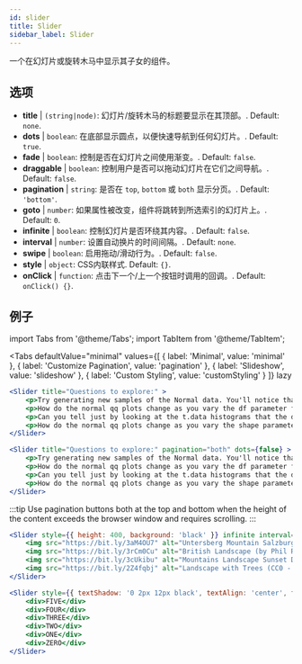 ```yaml
---
id: slider 
title: Slider
sidebar_label: Slider
---
```


一个在幻灯片或旋转木马中显示其子女的组件。

## 选项

* __title__ | `(string|node)`: 幻灯片/旋转木马的标题要显示在其顶部。. Default: `none`.
* __dots__ | `boolean`: 在底部显示圆点，以便快速导航到任何幻灯片。. Default: `true`.
* __fade__ | `boolean`: 控制是否在幻灯片之间使用渐变。. Default: `false`.
* __draggable__ | `boolean`: 控制用户是否可以拖动幻灯片在它们之间导航。. Default: `false`.
* __pagination__ | `string`: 是否在 `top`, `bottom` 或 `both` 显示分页。. Default: `'bottom'`.
* __goto__ | `number`: 如果属性被改变，组件将跳转到所选索引的幻灯片上。. Default: `0`.
* __infinite__ | `boolean`: 控制幻灯片是否环绕其内容。. Default: `false`.
* __interval__ | `number`: 设置自动换片的时间间隔。. Default: `none`.
* __swipe__ | `boolean`: 启用拖动/滑动行为。. Default: `false`.
* __style__ | `object`: CSS内联样式. Default: `{}`.
* __onClick__ | `function`: 点击下一个/上一个按钮时调用的回调。. Default: `onClick() {}`.


## 例子


import Tabs from '@theme/Tabs';
import TabItem from '@theme/TabItem';

<Tabs
    defaultValue="minimal"
    values={[
        { label: 'Minimal', value: 'minimal' },
        { label: 'Customize Pagination', value: 'pagination' },
        { label: 'Slideshow', value: 'slideshow' },
        { label: 'Custom Styling', value: 'customStyling' }
    ]}
    lazy
>

<TabItem value="minimal">

```jsx live
<Slider title="Questions to explore:" >
    <p>Try generating new samples of the Normal data. You'll notice that the points don't always lie exactly on the line. This is typical variation. As you generate more random realizations of this plot you'll get better calibrated to the kind of deviation you can expect to see from this large a sample of Normal data.</p>
    <p>How do the normal qq plots change as you vary the df parameter for the t-distributed data?</p>
    <p>Can you tell just by looking at the t.data histograms that the data aren't normally distributed? Is it easier to tell from the QQ plots?</p>
    <p>How do the normal qq plots change as you vary the shape parameter in the gamma-distributed data?</p>
</Slider>
```

</TabItem>

<TabItem value="pagination">

```jsx live
<Slider title="Questions to explore:" pagination="both" dots={false} >
    <p>Try generating new samples of the Normal data. You'll notice that the points don't always lie exactly on the line. This is typical variation. As you generate more random realizations of this plot you'll get better calibrated to the kind of deviation you can expect to see from this large a sample of Normal data.</p>
    <p>How do the normal qq plots change as you vary the df parameter for the t-distributed data?</p>
    <p>Can you tell just by looking at the t.data histograms that the data aren't normally distributed? Is it easier to tell from the QQ plots?</p>
    <p>How do the normal qq plots change as you vary the shape parameter in the gamma-distributed data?</p>
</Slider>
```

:::tip
Use pagination buttons both at the top and bottom when the height of the content exceeds the browser window and requires scrolling.
:::

</TabItem>

<TabItem value="slideshow">

```jsx live
<Slider style={{ height: 400, background: 'black' }} infinite interval={2000} >
    <img src="https://bit.ly/3aM4OU7" alt="Untersberg Mountain Salzburg (by Giuseppe Milo, CC BY 3.0)" />
    <img src="https://bit.ly/3rCm0Cu" alt="British Landscape (by Phil Riley, Pixabay License)" />
    <img src="https://bit.ly/3cUkibu" alt="Mountains Landscape Sunset Dusk (Pixabay License)" />
    <img src="https://bit.ly/2Z4fqbj" alt="Landscape with Trees (CC0 - Public Domain)" /> 
</Slider>
```

</TabItem>

<TabItem value="customStyling">

```jsx live
<Slider style={{ textShadow: '0 2px 12px black', textAlign: 'center', fontSize: 90 }} infinite interval={1000} >
    <div>FIVE</div>
    <div>FOUR</div>
    <div>THREE</div>
    <div>TWO</div>
    <div>ONE</div>
    <div>ZERO</div>
</Slider>
```

</TabItem>

</Tabs>


